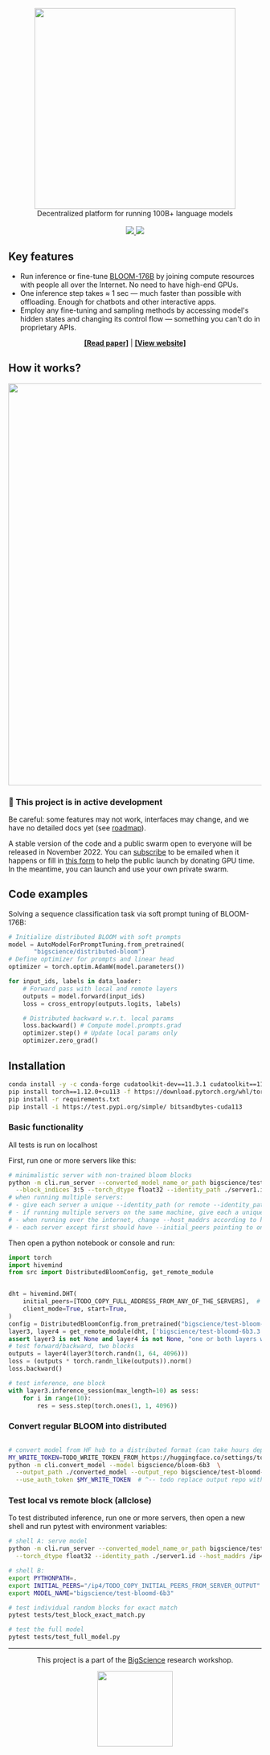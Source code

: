 <p align="center">
    <img src="https://i.imgur.com/7eR7Pan.png" width="400"><br>
    Decentralized platform for running 100B+ language models<br><br>
    <a href="https://github.com/bigscience-workshop/petals/actions">
        <img src="https://github.com/bigscience-workshop/petals/actions/workflows/run-tests.yaml/badge.svg?branch=main">
    </a>
    <a href="https://github.com/psf/black">
        <img src="https://img.shields.io/badge/code%20style-black-000000.svg">
    </a>
</p>

## Key features

- Run inference or fine-tune [BLOOM-176B](https://huggingface.co/bigscience/bloom) by joining compute resources with people all over the Internet. No need to have high-end GPUs.
- One inference step takes ≈ 1 sec — much faster than possible with offloading. Enough for chatbots and other interactive apps.
- Employ any fine-tuning and sampling methods by accessing model's hidden states and changing its control flow — something you can't do in proprietary APIs.

<p align="center">
    <b><a href="https://petals.ml/petals.pdf">[Read paper]</a></b> | <b><a href="https://petals.ml/">[View website]</a></b>
</p>

## How it works?

<p align="center">
    <img src="https://i.imgur.com/RTYF3yW.png" width="800">
</p>

### 🚧 This project is in active development

Be careful: some features may not work, interfaces may change, and we have no detailed docs yet (see [roadmap](https://github.com/bigscience-workshop/petals/issues/12)).

A stable version of the code and a public swarm open to everyone will be released in November 2022. You can [subscribe](https://petals.ml/) to be emailed when it happens or fill in [this form](https://forms.gle/TV3wtRPeHewjZ1vH9) to help the public launch by donating GPU time. In the meantime, you can launch and use your own private swarm.

## Code examples

Solving a sequence classification task via soft prompt tuning of BLOOM-176B:

```python
# Initialize distributed BLOOM with soft prompts
model = AutoModelForPromptTuning.from_pretrained(
       "bigscience/distributed-bloom")
# Define optimizer for prompts and linear head
optimizer = torch.optim.AdamW(model.parameters())

for input_ids, labels in data_loader:
    # Forward pass with local and remote layers
    outputs = model.forward(input_ids)
    loss = cross_entropy(outputs.logits, labels)

    # Distributed backward w.r.t. local params
    loss.backward() # Compute model.prompts.grad
    optimizer.step() # Update local params only
    optimizer.zero_grad()
```

## Installation

```bash
conda install -y -c conda-forge cudatoolkit-dev==11.3.1 cudatoolkit==11.3.1 cudnn==8.2.1.32
pip install torch==1.12.0+cu113 -f https://download.pytorch.org/whl/torch_stable.html
pip install -r requirements.txt
pip install -i https://test.pypi.org/simple/ bitsandbytes-cuda113
```

### Basic functionality

All tests is run on localhost

First, run one or more servers like this:
```bash
# minimalistic server with non-trained bloom blocks
python -m cli.run_server --converted_model_name_or_path bigscience/test-bloomd-6b3 \
  --block_indices 3:5 --torch_dtype float32 --identity_path ./server1.id --host_maddrs /ip4/127.0.0.1/tcp/31337
# when running multiple servers:
# - give each server a unique --identity_path (or remote --identity_path arg when debugging)
# - if running multiple servers on the same machine, give each a unique port (last integer in --host_maddrs, 0 means random port)
# - when running over the internet, change --host_maddrs according to https://learning-at-home.readthedocs.io/en/latest/user/dht.html#running-across-the-internet
# - each server except first should have --initial_peers pointing to one of pre-existing servers
```

Then open a python notebook or console and run:
```python
import torch
import hivemind
from src import DistributedBloomConfig, get_remote_module


dht = hivemind.DHT(
    initial_peers=[TODO_COPY_FULL_ADDRESS_FROM_ANY_OF_THE_SERVERS],  # e.g. /ip4/127.0.0.1/...
    client_mode=True, start=True,
)
config = DistributedBloomConfig.from_pretrained("bigscience/test-bloom-6b3")
layer3, layer4 = get_remote_module(dht, ['bigscience/test-bloomd-6b3.3', 'bigscience/test-bloomd-6b3.4'], config)
assert layer3 is not None and layer4 is not None, "one or both layers were not found in DHT"
# test forward/backward, two blocks
outputs = layer4(layer3(torch.randn(1, 64, 4096)))
loss = (outputs * torch.randn_like(outputs)).norm()
loss.backward()

# test inference, one block
with layer3.inference_session(max_length=10) as sess:
    for i in range(10):
        res = sess.step(torch.ones(1, 1, 4096))
```


### Convert regular BLOOM into distributed
```bash

# convert model from HF hub to a distributed format (can take hours depending on your connection!)
MY_WRITE_TOKEN=TODO_WRITE_TOKEN_FROM_https://huggingface.co/settings/token
python -m cli.convert_model --model bigscience/bloom-6b3  \
  --output_path ./converted_model --output_repo bigscience/test-bloomd-6b3 \
  --use_auth_token $MY_WRITE_TOKEN  # ^-- todo replace output repo with something you have access to
```


### Test local vs remote block (allclose)

To test distributed inference, run one or more servers, then open a new shell and run pytest with environment variables:
```bash
# shell A: serve model
python -m cli.run_server --converted_model_name_or_path bigscience/test-bloomd-6b3 \
  --torch_dtype float32 --identity_path ./server1.id --host_maddrs /ip4/127.0.0.1/tcp/31337

# shell B:
export PYTHONPATH=.
export INITIAL_PEERS="/ip4/TODO_COPY_INITIAL_PEERS_FROM_SERVER_OUTPUT"
export MODEL_NAME="bigscience/test-bloomd-6b3"

# test individual random blocks for exact match
pytest tests/test_block_exact_match.py

# test the full model
pytest tests/test_full_model.py
```

--------------------------------------------------------------------------------

<p align="center">
    This project is a part of the <a href="https://bigscience.huggingface.co/">BigScience</a> research workshop.
</p>
<p align="center">
    <img src="https://petals.ml/bigscience.png" width="150">
</p>
